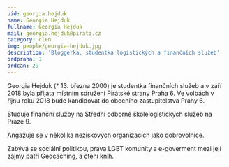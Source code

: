 ```yaml
---
uid: georgia.hejduk
name: Georgia Hejduk
fullname: Georgia Hejduk
mail: georgia.hejduk@pirati.cz
category: clen
img: people/georgia-hejduk.jpg
description: 'Bloggerka, studentka logistických a finančních služeb'
ordpraha: 1
ordcan: 29
---
```

Georgia Hejduk (* 13. března 2000) je studentka finančních služeb a v září 2018 byla přijata místním sdružení Pirátské strany Praha 6. Ve volbách v říjnu roku 2018 bude kandidovat do obecního zastupitelstva Prahy 6.

Studuje finanční služby na Střední odborné školelogistických služeb na Praze 9.

Angažuje se v několika neziskových organizacích jako dobrovolnice.

Zabývá se sociální politikou, práva LGBT komunity a e-goverment mezi její zájmy patří Geocaching, a čtení knih.
